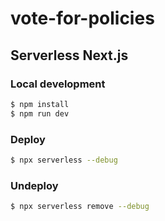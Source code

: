 # vote-for-policies

## Serverless Next.js


### Local development

```sh
$ npm install
$ npm run dev
```

### Deploy

```sh
$ npx serverless --debug
```

### Undeploy

```sh
$ npx serverless remove --debug
```
